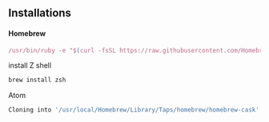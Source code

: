 
## Installations

#### Homebrew
```javascript
/usr/bin/ruby -e "$(curl -fsSL https://raw.githubusercontent.com/Homebrew/install/master/install)"
```

install Z shell
```javascript
brew install zsh

```


Atom

```javascript
Cloning into '/usr/local/Homebrew/Library/Taps/homebrew/homebrew-cask'...
```
